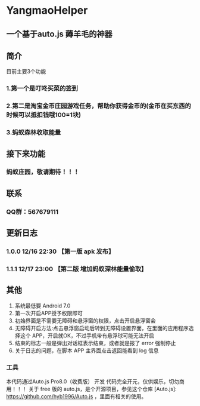 # YangmaoHelper

## 一个基于auto.js 薅羊毛的神器

## 简介

目前主要3个功能

### 1.第一个是叮咚买菜的签到
### 2.第二是淘宝金币庄园游戏任务，帮助你获得金币的(金币在买东西的时候可以抵扣钱哦100=1块)
### 3.蚂蚁森林收取能量

## 接下来功能
### 蚂蚁庄园，敬请期待！！！

## 联系
### QQ群：567679111

## 更新日志
### 1.0.0 12/16 22:30 【第一版 apk 发布】
### 1.1.1 12/17 23:00 【第二版 增加蚂蚁深林能量偷取】

## 其他

1. 系统最低要 Android 7.0
2. 第一次开启APP授予权限即可
3. 初始界面是不需要无障碍和悬浮窗的权限，点击开启悬浮窗会
4. 无障碍开启方法:点击悬浮窗启动后转到无障碍设置界面，在里面的应用程序选择这个 APP，开启就OK，不过手机带有悬浮球可能无法开启
5. 结束的标志一般是弹出对话框表示结束，或者就是报了 error 强制停止
6. 关于日志的问题，在脚本 APP 主界面点击返回能看到 log 信息

### 工具
本代码通过Auto.js Pro8.0（收费版） 开发 代码完全开元，仅供娱乐，切勿商用！！！
关于 free 版的 auto.js，是个开源项目，参见这个仓库 [Auto.js]: https://github.com/hyb1996/Auto.js ，里面有相关的使用。


